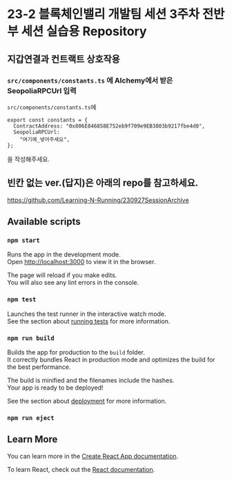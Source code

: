 # 23-2 블록체인밸리 개발팀 세션 3주차 전반부 세션 실습용 Repository
## 지갑연결과 컨트랙트 상호작용

### ```src/components/constants.ts``` 에 Alchemy에서 받은 SeopoliaRPCUrl 입력
```src/components/constants.ts```에
```shell
export const constants = {
  ContractAddress: "0x806E846858E752eb9f709e9EB3803b9217fbe4d0",
  SeopoliaRPCUrl:
    "여기에_넣어주세요",
};
```
을 작성해주세요.

## 빈칸 없는 ver.(답지)은 아래의 repo를 참고하세요.
https://github.com/Learning-N-Running/230927SessionArchive


## Available scripts
### `npm start`

Runs the app in the development mode.\
Open [http://localhost:3000](http://localhost:3000) to view it in the browser.

The page will reload if you make edits.\
You will also see any lint errors in the console.

### `npm test`

Launches the test runner in the interactive watch mode.\
See the section about [running tests](https://facebook.github.io/create-react-app/docs/running-tests) for more information.

### `npm run build`

Builds the app for production to the `build` folder.\
It correctly bundles React in production mode and optimizes the build for the best performance.

The build is minified and the filenames include the hashes.\
Your app is ready to be deployed!

See the section about [deployment](https://facebook.github.io/create-react-app/docs/deployment) for more information.

### `npm run eject`


## Learn More

You can learn more in the [Create React App documentation](https://facebook.github.io/create-react-app/docs/getting-started).

To learn React, check out the [React documentation](https://reactjs.org/).
